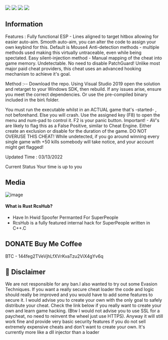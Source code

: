 ![](https://img.shields.io/badge/language-c++-e76089?style=plastic) ![](https://img.shields.io/badge/license-GNU-green?style=plastic) ![](https://img.shields.io/badge/arch-x64%20%7C%20x86-d9654f?style=plastic) ![](https://img.shields.io/badge/config-Debug%20%7C%20Release-c0c0c0?style=plastic)

## Information 
Features : Fully functional ESP - Lines aligned to target hitbox allowing for easier auto-aim. Smooth auto-aim, you can alter the code to assign your own keybind for this. Default is Mouse4 Anti-detection methods - multiple methods used making this virtually untraceable, even while being spectated. Easy silent-injection method - Manual mapping of the cheat into game memory. Undetectable. No need to disable PatchGuard! Unlike most major paid cheat providers, this cheat uses an advanced hooking mechanism to achieve it's goal.

Method :-- Download the repo. Using Visual Studio 2019 open the solution and retarget to your Windows SDK, then rebuild. If any issues arise, ensure you meet the correct dependencies. Or use the pre-compiled binary included in the bin\ folder.

You must run the executable whilst in an ACTUAL game that's -started- , not beforehand. Else you will crash. Use the assigned key (F8) to open the menu and num-pad to control it. F2 is your panic button.
Important! - AV's are likely to flag this as a False Positive, similar to Cheat Engine. Either create an exclusion or disable for the duration of the game. DO NOT OVERUSE THIS CHEAT! While undetected, if you go around winning every single game with +50 kills somebody will take notice, and your account might get flagged!

Updated Time : 03/13/2022

Current Status Your time is up to you

## Media
![image](https://user-images.githubusercontent.com/97662953/149373759-fc22ee79-ed02-4b8c-a506-fb9e7e47d63c.png)




#### What is Rust RcsHub?
-  Have In Hwid Spoofer Permanted For SuperPeople
- RcsHub is a fully featured internal hack for SuperPeople written in C++.C



## DONATE Buy Me Coffee

BTC - 144feg2TVeVjhLfXVrKvaTzu2ViX4gYv6q


## 🗿 Disclaimer
We are not responsible for any ban.I also wanted to try out some Evasion Techniques. If you want a really secure cheat loader the code and logic should really be improved and you would have to add some features to secure it. I would advise you to create your own with the only goal to safely distribute your cheat. Check the link below if you really want to create your own and learn game hacking. (Btw I would not advise you to use SSL for a paycheat, no need to reinvent the wheel just use HTTPS). Anyway it will still work fine and provide very basic security features if you do not sell extremely expensive cheats and don't want to create your own. It's currently more like a dll injector than a loader

